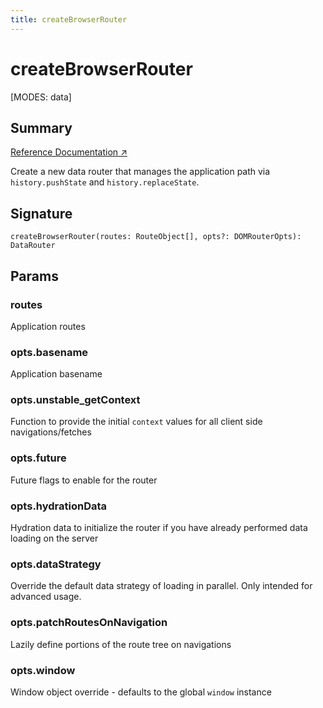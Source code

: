 ```yaml
---
title: createBrowserRouter
---
```


# createBrowserRouter

<!--
⚠️ ⚠️ IMPORTANT ⚠️ ⚠️ 

Hey! Thank you for helping improve our documentation!

This file is auto-generated from the JSDoc comments in the source
code, so please find the definition of this API and edit the JSDoc
comments accordingly and this file will be re-generated once those
changes are merged.
-->

[MODES: data]

## Summary

[Reference Documentation ↗](https://api.reactrouter.com/v7/functions/react_router.createBrowserRouter.html)

Create a new data router that manages the application path via `history.pushState`
and `history.replaceState`.

## Signature

```tsx
createBrowserRouter(routes: RouteObject[], opts?: DOMRouterOpts): DataRouter
```

## Params

### routes

Application routes

### opts.basename

Application basename

### opts.unstable_getContext

Function to provide the initial `context` values for all client side navigations/fetches

### opts.future

Future flags to enable for the router

### opts.hydrationData

Hydration data to initialize the router if you have already performed data loading on the server

### opts.dataStrategy

Override the default data strategy of loading in parallel. Only intended for advanced usage.

### opts.patchRoutesOnNavigation

Lazily define portions of the route tree on navigations

### opts.window

Window object override - defaults to the global `window` instance

